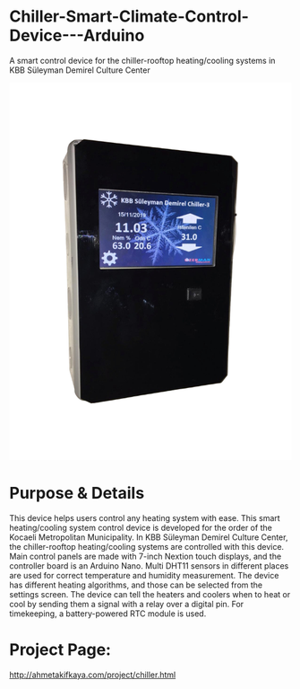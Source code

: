 # Chiller-Smart-Climate-Control-Device---Arduino

A smart control device for the chiller-rooftop heating/cooling systems in KBB Süleyman Demirel Culture Center

![alt text](https://github.com/ahmetakif/Chiller-Smart-Climate-Control-Device---Arduino/blob/master/IMAGES/chiller.png?raw=true)

# Purpose & Details

This device helps users control any heating system with ease. This smart heating/cooling system control device is developed for the order of the Kocaeli Metropolitan Municipality. In KBB Süleyman Demirel Culture Center, the chiller-rooftop heating/cooling systems are controlled with this device. Main control panels are made with 7-inch Nextion touch displays, and the controller board is an Arduino Nano. Multi DHT11 sensors in different places are used for correct temperature and humidity measurement. The device has different heating algorithms, and those can be selected from the settings screen. The device can tell the heaters and coolers when to heat or cool by sending them a signal with a relay over a digital pin. For timekeeping, a battery-powered RTC module is used.

# Project Page:
http://ahmetakifkaya.com/project/chiller.html
